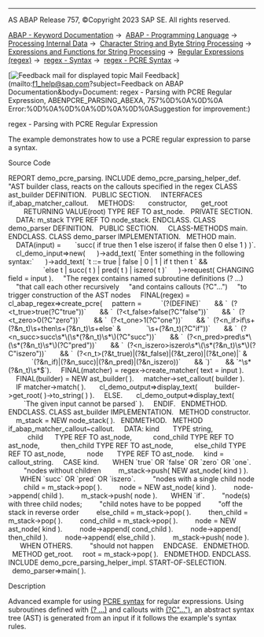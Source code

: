   

* * *

AS ABAP Release 757, ©Copyright 2023 SAP SE. All rights reserved.

[ABAP - Keyword Documentation](javascript:call_link\('abenabap.htm'\)) →  [ABAP - Programming Language](javascript:call_link\('abenabap_reference.htm'\)) →  [Processing Internal Data](javascript:call_link\('abenabap_data_working.htm'\)) →  [Character String and Byte String Processing](javascript:call_link\('abenabap_data_string.htm'\)) →  [Expressions and Functions for String Processing](javascript:call_link\('abenstring_processing_expr_func.htm'\)) →  [Regular Expressions (regex)](javascript:call_link\('abenregular_expressions.htm'\)) →  [regex - Syntax](javascript:call_link\('abenregex_syntax.htm'\)) →  [regex - PCRE Syntax](javascript:call_link\('abenregex_pcre_syntax.htm'\)) → 

 [![](Mail.gif?object=Mail.gif&sap-language=EN "Feedback mail for displayed topic") Mail Feedback](mailto:f1_help@sap.com?subject=Feedback on ABAP Documentation&body=Document: regex - Parsing with PCRE Regular Expression, ABENPCRE_PARSING_ABEXA, 757%0D%0A%0D%0A
Error:%0D%0A%0D%0A%0D%0A%0D%0ASuggestion for improvement:)

regex - Parsing with PCRE Regular Expression

The example demonstrates how to use a PCRE regular expression to parse a syntax.

Source Code   

REPORT demo\_pcre\_parsing.
INCLUDE demo\_pcre\_parsing\_helper\_def.
"AST builder class, reacts on the callouts specified in the regex
CLASS ast\_builder DEFINITION.
  PUBLIC SECTION.
    INTERFACES if\_abap\_matcher\_callout.
    METHODS:
      constructor,
      get\_root
        RETURNING VALUE(root) TYPE REF TO ast\_node.
  PRIVATE SECTION.
    DATA: m\_stack TYPE REF TO node\_stack.
ENDCLASS.
CLASS demo\_parser DEFINITION.
  PUBLIC SECTION.
    CLASS-METHODS main.
ENDCLASS.
CLASS demo\_parser IMPLEMENTATION.
  METHOD main.
    DATA(input) =
      \`succ( if true then 1 else iszero( if false then 0 else 1 ) )\`.
    cl\_demo\_input=>new(
     )->add\_text( \`Enter something in the following syntax:\`
     )->add\_text( \`t ::= true | false | 0 | 1 | if t then t \` &&
                  \`else t | succ( t ) | pred( t ) | iszero( t )\`
     )->request( CHANGING field = input ).
    "The regex contains named subroutine definitions (?<name> ...)
    "that call each other recursively
    "and contains callouts (?C"...")
    "to trigger construction of the AST nodes
    FINAL(regex) = cl\_abap\_regex=>create\_pcre(
    pattern =
         \`(?(DEFINE)\`
      && \`  (?<t\_true>true(?C"true"))\`
      && \`  (?<t\_false>false(?C"false"))\`
      && \`  (?<t\_zero>0(?C"zero"))\`
      && \`  (?<t\_one>1(?C"one"))\`
      && \`  (?<n\_if>if\\s+(?&n\_t)\\s+then\\s+(?&n\_t)\\s+else\` &
            \`\\s+(?&n\_t)(?C"if"))\`
      && \`  (?<n\_succ>succ\\s\*\\(\\s\*(?&n\_t)\\s\*\\)(?C"succ"))\`
      && \`  (?<n\_pred>pred\\s\*\\(\\s\*(?&n\_t)\\s\*\\)(?C"pred"))\`
      && \`  (?<n\_iszero>iszero\\s\*\\(\\s\*(?&n\_t)\\s\*\\)(?C"iszero"))\`
      && \`  (?<n\_t>(?&t\_true)|(?&t\_false)|(?&t\_zero)|(?&t\_one)|\` &
            \`(?&n\_if)|(?&n\_succ)|(?&n\_pred)|(?&n\_iszero))\`
      && \`)\`
      && \`^\\s\*(?&n\_t)\\s\*$\`).
    FINAL(matcher) = regex->create\_matcher( text = input ).
    FINAL(builder) = NEW ast\_builder( ).
    matcher->set\_callout( builder ).
    IF matcher->match( ).
      cl\_demo\_output=>display\_text(
        builder->get\_root( )->to\_string( ) ).
    ELSE.
      cl\_demo\_output=>display\_text(
        \`The given input cannot be parsed\` ).
    ENDIF.
  ENDMETHOD.
ENDCLASS.
CLASS ast\_builder IMPLEMENTATION.
  METHOD constructor.
    m\_stack = NEW node\_stack( ).
  ENDMETHOD.
  METHOD if\_abap\_matcher\_callout~callout.
    DATA: kind       TYPE string,
          child      TYPE REF TO ast\_node,
          cond\_child TYPE REF TO ast\_node,
          then\_child TYPE REF TO ast\_node,
          else\_child TYPE REF TO ast\_node,
          node       TYPE REF TO ast\_node.
    kind = callout\_string.
    CASE kind.
      WHEN \`true\` OR \`false\` OR \`zero\` OR \`one\`.
        "nodes without children
        m\_stack->push( NEW ast\_node( kind ) ).
      WHEN \`succ\` OR \`pred\` OR \`iszero\`.
        "nodes with a single child node
        child = m\_stack->pop( ).
        node = NEW ast\_node( kind ).
        node->append( child ).
        m\_stack->push( node ).
      WHEN \`if\`.
        "node(s) with three child nodes;
        "child notes have to be popped
        "off the stack in reverse order
        else\_child = m\_stack->pop( ).
        then\_child = m\_stack->pop( ).
        cond\_child = m\_stack->pop( ).
        node = NEW ast\_node( kind ).
        node->append( cond\_child ).
        node->append( then\_child ).
        node->append( else\_child ).
        m\_stack->push( node ).
      WHEN OTHERS.
        "should not happen
    ENDCASE.
  ENDMETHOD.
  METHOD get\_root.
    root = m\_stack->pop( ).
  ENDMETHOD.
ENDCLASS.
INCLUDE demo\_pcre\_parsing\_helper\_impl.
START-OF-SELECTION.
  demo\_parser=>main( ).

Description   

Advanced example for using [PCRE syntax](javascript:call_link\('abenregex_pcre_syntax.htm'\)) for regular expressions. Using subroutines defined with [(?<name> ...)](javascript:call_link\('abenregex_pcre_syntax_specials.htm'\)) and callouts with [(?C"...")](javascript:call_link\('abenregex_pcre_syntax_specials.htm'\)), an abstract syntax tree (AST) is generated from an input if it follows the example's syntax rules.